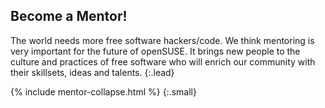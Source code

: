 ## Become a Mentor!

The world needs more free software hackers/code.
We think mentoring is very important for the future of openSUSE.
It brings new people to the culture and practices of free software
who will enrich our community with their skillsets, ideas and talents.
{:.lead}

{% include mentor-collapse.html %}
{:.small}
